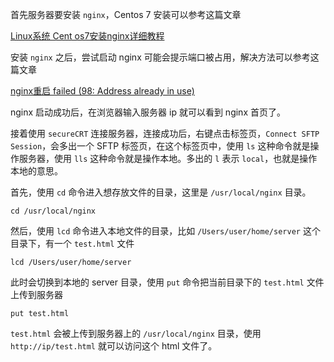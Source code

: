 首先服务器要安装 `nginx`，Centos 7 安装可以参考这篇文章

[Linux系统 Cent os7安装nginx详细教程](https://blog.csdn.net/weixin_43507323/article/details/88896147)

安装 `nginx` 之后，尝试启动 nginx 可能会提示端口被占用，解决方法可以参考这篇文章

[nginx重启 failed (98: Address already in use)](https://blog.csdn.net/zqinghai/article/details/73484394)

nginx 启动成功后，在浏览器输入服务器 ip 就可以看到 nginx 首页了。

接着使用 `secureCRT` 连接服务器，连接成功后，右键点击标签页，`Connect SFTP Session`，会多出一个 SFTP 标签页，在这个标签页中，使用 `ls` 这种命令就是操作服务器，使用 `lls` 这种命令就是操作本地。多出的 `l` 表示 `local`，也就是操作本地的意思。

首先，使用 `cd` 命令进入想存放文件的目录，这里是 `/usr/local/nginx` 目录。

```
cd /usr/local/nginx
```

然后，使用 `lcd` 命令进入本地文件的目录，比如 `/Users/user/home/server` 这个目录下，有一个 `test.html` 文件

```
lcd /Users/user/home/server
```

此时会切换到本地的 server 目录，使用 `put` 命令把当前目录下的 `test.html` 文件上传到服务器

```
put test.html
```

`test.html` 会被上传到服务器上的 `/usr/local/nginx` 目录，使用 `http://ip/test.html` 就可以访问这个 html 文件了。

